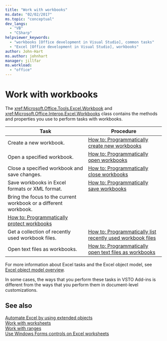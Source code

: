 ```yaml
---
title: "Work with workbooks"
ms.date: "02/02/2017"
ms.topic: "conceptual"
dev_langs: 
  - "VB"
  - "CSharp"
helpviewer_keywords: 
  - "workbooks [Office development in Visual Studio], common tasks"
  - "Excel [Office development in Visual Studio], workbooks"
author: John-Hart
ms.author: johnhart
manager: jillfar
ms.workload: 
  - "office"
---
```

# Work with workbooks
  The <xref:Microsoft.Office.Tools.Excel.Workbook> and <xref:Microsoft.Office.Interop.Excel.Workbooks> class contains the methods and properties you use to perform tasks with workbooks.  
  
|Task|Procedure|  
|----------|---------------|  
|Create a new workbook.|[How to: Programmatically create new workbooks](../vsto/how-to-programmatically-create-new-workbooks.md)|  
|Open a specified workbook.|[How to: Programmatically open workbooks](../vsto/how-to-programmatically-open-workbooks.md)|  
|Close a specified workbook and save changes.|[How to: Programmatically close workbooks](../vsto/how-to-programmatically-close-workbooks.md)|  
|Save workbooks in Excel formats or XML format.|[How to: Programmatically save workbooks](../vsto/how-to-programmatically-save-workbooks.md)|  
|Bring the focus to the current workbook or a different workbook.|  
|[How to: Programmatically protect workbooks](../vsto/how-to-programmatically-protect-workbooks.md)|  
|Get a collection of recently used workbook files.|[How to: Programmatically list recently used workbook files](../vsto/how-to-programmatically-list-recently-used-workbook-files.md)|  
|Open text files as workbooks.|[How to: Programmatically open text files as workbooks](../vsto/how-to-programmatically-open-text-files-as-workbooks.md)|  
  
 For more information about Excel tasks and the Excel object model, see [Excel object model overview](../vsto/excel-object-model-overview.md).  
  
 In some cases, the ways that you perform these tasks in VSTO Add-ins is different from the ways that you perform them in document-level customizations.  
  
## See also  
 [Automate Excel by using extended objects](../vsto/automating-excel-by-using-extended-objects.md)   
 [Work with worksheets](../vsto/working-with-worksheets.md)   
 [Work with ranges](../vsto/working-with-ranges.md)   
 [Use Windows Forms controls on Excel worksheets](../vsto/using-windows-forms-controls-on-excel-worksheets.md)  
